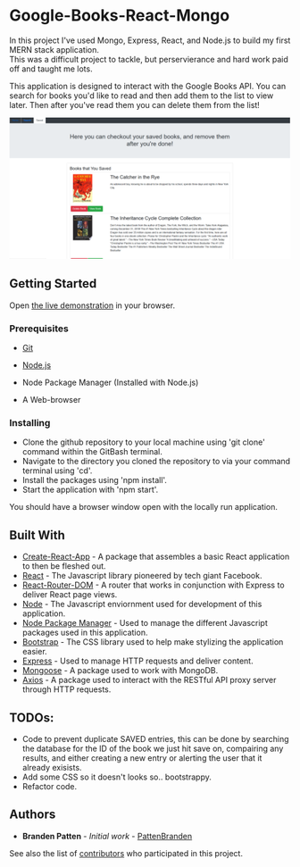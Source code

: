 # Google-Books-React-Mongo

In this project I've used Mongo, Express, React, and Node.js to build my first MERN stack application.<br>
This was a difficult project to tackle, but perservierance and hard work paid off and taught me lots.<br>

This application is designed to interact with the Google Books API. You can search for books you'd like to read and then add them to the list to view later. Then after you've read them you can delete them from the list!

![Google Books React Mongo Image](https://raw.githubusercontent.com/pattenbranden/Google-Books-React-Mongo/master/GBRM.PNG)

## Getting Started

Open [the live demonstration](https://google-books-react-bp.herokuapp.com/) in your browser.

### Prerequisites

* [Git](https://gitforwindows.org/)

* [Node.js](Nodejs.org)

* Node Package Manager (Installed with Node.js)

* A Web-browser


### Installing

* Clone the github repository to your local machine using 'git clone' command within the GitBash terminal.
* Navigate to the directory you cloned the repository to via your command terminal using 'cd'.
* Install the packages using 'npm install'.
* Start the application with 'npm start'.

You should have a browser window open with the locally run application.

## Built With

* [Create-React-App](https://reactjs.org/docs/create-a-new-react-app.html) - A package that assembles a basic React application to then be fleshed out.
* [React](https://www.npmjs.com/package/react) - The Javascript library pioneered by tech giant Facebook.
* [React-Router-DOM](https://www.npmjs.com/package/react-router-dom) - A router that works in conjunction with Express to deliver React page views.
* [Node](Nodejs.org) - The Javascript enviornment used for development of this application.
* [Node Package Manager](https://www.npmjs.com/) - Used to manage the different Javascript packages used in this application.
* [Bootstrap](https://getbootstrap.com/) - The CSS library used to help make stylizing the application easier.
* [Express](https://www.npmjs.com/package/express) - Used to manage HTTP requests and deliver content.
* [Mongoose](https://www.npmjs.com/package/mongoose) - A package used to work with MongoDB.
* [Axios](https://www.npmjs.com/package/axios) - A package used to interact with the RESTful API proxy server through HTTP requests.

## TODOs: 
* Code to prevent duplicate SAVED entries, this can be done by searching the database for the ID of the book we just hit save on, compairing any results, and either creating a new entry or alerting the user that it already exisists.<br>
* Add some CSS so it doesn't looks so.. bootstrappy.<br>
* Refactor code.


## Authors

* **Branden Patten** - *Initial work* - [PattenBranden](https://github.com/pattenbranden)

See also the list of [contributors](https://github.com/pattenbranden/react-books/graphs/contributors) who participated in this project.
